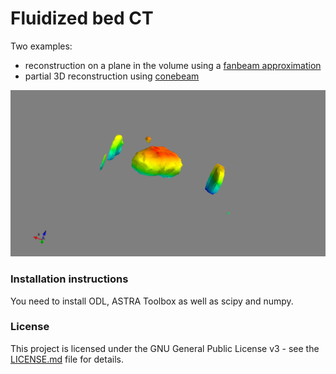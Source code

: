 # Fluidized bed CT 
Two examples:
- reconstruction on a plane in the volume using a [fanbeam approximation](examples/fanbeam_2d.ipynb)
- partial 3D reconstruction using [conebeam](examples/conebeam_3d.ipynb)

![](bubble.png)

### Installation instructions
You need to install ODL, ASTRA Toolbox as well as scipy and numpy.

### License
This project is licensed under the GNU General Public License v3 - see the [LICENSE.md](LICENSE.md) file for details.
